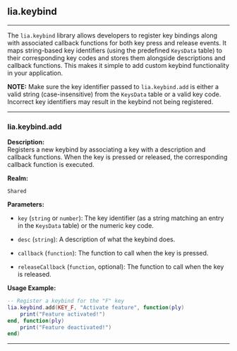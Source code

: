 ## lia.keybind

---

The `lia.keybind` library allows developers to register key bindings along with associated callback functions for both key press and release events. It maps string-based key identifiers (using the predefined `KeysData` table) to their corresponding key codes and stores them alongside descriptions and callback functions. This makes it simple to add custom keybind functionality in your application.

**NOTE:** Make sure the key identifier passed to `lia.keybind.add` is either a valid string (case-insensitive) from the `KeysData` table or a valid key code. Incorrect key identifiers may result in the keybind not being registered.

---

### **lia.keybind.add**

**Description:**  
Registers a new keybind by associating a key with a description and callback functions. When the key is pressed or released, the corresponding callback function is executed.

**Realm:**  

`Shared`

**Parameters:**  

- `key` (`string` or `number`): The key identifier (as a string matching an entry in the `KeysData` table) or the numeric key code.

- `desc` (`string`): A description of what the keybind does.

- `callback` (`function`): The function to call when the key is pressed.

- `releaseCallback` (`function`, optional): The function to call when the key is released.

**Usage Example:**
```lua
-- Register a keybind for the "F" key
lia.keybind.add(KEY_F, "Activate feature", function(ply)
    print("Feature activated!")
end, function(ply)
    print("Feature deactivated!")
end)
```
---
